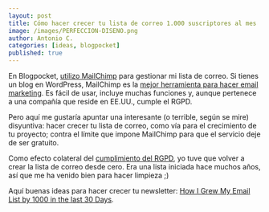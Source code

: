 ```yaml
---
layout: post
title: Cómo hacer crecer tu lista de correo 1.000 suscriptores al mes
image: /images/PERFECCION-DISENO.png
author: Antonio C.
categories: [ideas, blogpocket]
published: true
---
```


En Blogpocket, [utilizo MailChimp](https://www.blogpocket.com/2018/02/06/mailchimp-y-wordpress-newsletter/) para gestionar mi lista de correo. Si tienes un blog en WordPress, MailChimp es la [mejor herramienta para hacer email marketing](https://www.blogpocket.com/2017/12/17/email-marketing/). Es fácil de usar, incluye muchas funciones y, aunque pertenece a una compañía que reside en EE.UU., cumple el RGPD.

Pero aquí me gustaría apuntar una interesante (o terrible, según se mire) disyuntiva: hacer crecer tu lista de correo, como vía para el crecimiento de tu proyecto; contra el límite que impone MailChimp para que el servicio deje de ser gratuito.

Como efecto colateral del [cumplimiento del RGPD](https://www.blogpocket.com/2018/01/20/adaptar-formularios-rgpd/), yo tuve que volver a crear la lista de correo desde cero. Era una lista iniciada hace muchos años, así que me ha venido bien para hacer limpieza ;)

Aquí buenas ideas para hacer crecer tu newsletter: [How I Grew My Email List by 1000 in the last 30 Days](https://medium.com/@shauntagrimes/how-i-grew-my-email-list-by-1000-in-the-last-30-days-3cd1f221eeb0).
